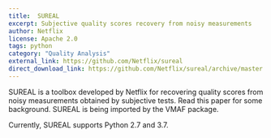 ```yaml
---
title:  SUREAL
excerpt: Subjective quality scores recovery from noisy measurements
author: Netflix
license: Apache 2.0
tags: python
category: "Quality Analysis"
external_link: https://github.com/Netflix/sureal
direct_download_link: https://github.com/Netflix/sureal/archive/master.zip
---
```


SUREAL is a toolbox developed by Netflix for recovering quality scores from noisy measurements obtained by subjective tests. Read this paper for some background. SUREAL is being imported by the VMAF package.

Currently, SUREAL supports Python 2.7 and 3.7.

